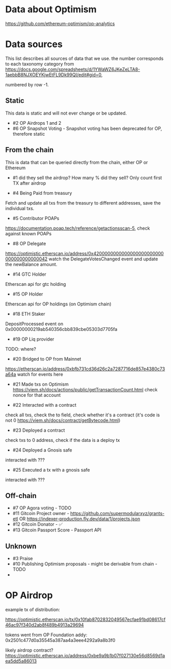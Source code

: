 # Data about Optimism

https://github.com/ethereum-optimism/op-analytics

# Data sources

This list describes all sources of data that we use. the number corresponds to each taxonomy category from https://docs.google.com/spreadsheets/d/1YWaWZ6JKeZeLTA8-1aebbB8NJXOEYKjwEtFL9Dk99QI/edit#gid=0,

numbered by row -1.

## Static

This data is static and will not ever change or be updated.

- #2 OP Airdrops 1 and 2
- #6 OP Snapshot Voting - Snapshot voting has been deprecated for OP, therefore static

## From the chain

This is data that can be queried directly from the chain, either OP or Ethereum

- #1 did they sell the airdrop? How many % did they sell? Only count first TX after airdrop

- #4 Being Paid from treasury

Fetch and update all txs from the treasury to different addresses, save the individual txs.

- #5 Contributor POAPs

https://documentation.poap.tech/reference/getactionsscan-5, check against known POAPs

- #8 OP Delegate 

https://optimistic.etherscan.io/address/0x4200000000000000000000000000000000000042 watch the DelegateVotesChanged event and update the newBalance amount.

- #14 GTC Holder

Etherscan api for gtc holding

- #15 OP Holder

Etherscan api for OP holdings (on Optimism chain)

- #18 ETH Staker

DepositProcessed event on 0x00000000219ab540356cbb839cbe05303d7705fa

- #19 OP Liq provider

TODO: where?

- #20 Bridged to OP from Mainnet

https://etherscan.io/address/0xbfb731cd36d26c2a7287716de857e4380c73a64a watch for events here

- #21 Made txs on Optimism
  https://viem.sh/docs/actions/public/getTransactionCount.html
check nonce for that account

- #22 Interacted with a contract

check all txs, check the to field, check whether it's a contract (it's code is not 0 https://viem.sh/docs/contract/getBytecode.html)

- #23 Deployed a contract

check txs to 0 address, check if the data is a deploy tx

- #24 Deployed a Gnosis safe

interacted with ???

- #25 Executed a tx with a gnosis safe

interacted with ???

## Off-chain

- #7 OP Agora voting - TODO
- #11 Gitcoin Project owner - https://github.com/supermodularxyz/grants-etl OR https://indexer-production.fly.dev/data/1/projects.json
- #12 Gitcoin Donator - ✅
- #13 Gitcoin Passport Score - Passport API

## Unknown

- #3 Praise
- #10 Publishing Optimism proposals - might be derivable from chain - TODO
-
# OP Airdrop

example tx of distribution:

https://optimistic.etherscan.io/tx/0x10fab8702832049567ecfae91bd08617cf46ac97f340d2ab8f489b4913a29694

tokens went from OP Foundation addy: 0x2501c477d0a35545a387aa4a3eee4292a9a8b3f0

likely airdrop contract?  https://optimistic.etherscan.io/address/0xbe9a9b1b07f027130e56d8569d1aea5dd5a86013
